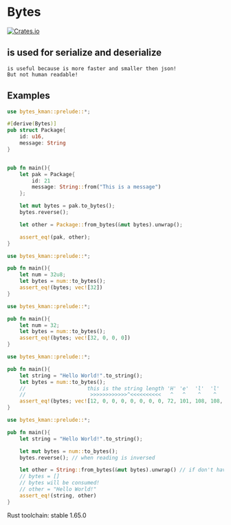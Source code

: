 # Bytes

[![Crates.io](https://img.shields.io/crates/v/bytes-kman.svg)](https://crates.io/crates/bytes-kman)

## is used for serialize and deserialize

    is useful because is more faster and smaller then json!
    But not human readable!

## Examples

```rust
use bytes_kman::prelude::*;

#[derive(Bytes)]
pub struct Package{
    id: u16,
    message: String
}


pub fn main(){
    let pak = Package{
        id: 21
        message: String::from("This is a message")
    };

    let mut bytes = pak.to_bytes();
    bytes.reverse();

    let other = Package::from_bytes(&mut bytes).unwrap();

    assert_eq!(pak, other);
}
```

```rust
use bytes_kman::prelude::*;

pub fn main(){
    let num = 32u8;
    let bytes = num::to_bytes();
    assert_eq!(bytes; vec![32]) 
}
```

```rust
use bytes_kman::prelude::*;

pub fn main(){
    let num = 32;
    let bytes = num::to_bytes();
    assert_eq!(bytes; vec![32, 0, 0, 0]) 
}
```

```rust
use bytes_kman::prelude::*;

pub fn main(){
    let string = "Hello World!".to_string();
    let bytes = num::to_bytes();
    //                    this is the string length 'H' 'e'  'l'  'l'  'o'  ' ' 'W' 'o'  'r'  'l'  'd' '!'
    //                     >>>>>>>>>>>>^<<<<<<<<<<   ^   ^    ^    ^    ^    ^   ^   ^    ^    ^    ^   ^
    assert_eq!(bytes; vec![12, 0, 0, 0, 0, 0, 0, 0, 72, 101, 108, 108, 111, 32, 87, 111, 114, 108, 100, 33]) 
}
```

```rust
use bytes_kman::prelude::*;

pub fn main(){
    let string = "Hello World!".to_string();

    let mut bytes = num::to_bytes();
    bytes.reverse(); // when reading is inversed

    let other = String::from_bytes(&mut bytes).unwrap() // if don't have enough bytes will result in an error!
    // bytes = []
    // bytes will be consumed!
    // other = "Hello World!"
    assert_eq!(string, other) 
}
```

Rust toolchain: stable 1.65.0

